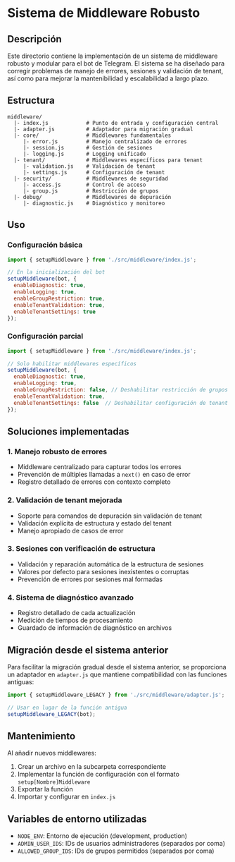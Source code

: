 # Sistema de Middleware Robusto

## Descripción
Este directorio contiene la implementación de un sistema de middleware robusto y modular para el bot de Telegram. El sistema se ha diseñado para corregir problemas de manejo de errores, sesiones y validación de tenant, así como para mejorar la mantenibilidad y escalabilidad a largo plazo.

## Estructura

```
middleware/
  |- index.js            # Punto de entrada y configuración central
  |- adapter.js          # Adaptador para migración gradual
  |- core/               # Middlewares fundamentales
     |- error.js         # Manejo centralizado de errores
     |- session.js       # Gestión de sesiones
     |- logging.js       # Logging unificado
  |- tenant/             # Middlewares específicos para tenant
     |- validation.js    # Validación de tenant
     |- settings.js      # Configuración de tenant
  |- security/           # Middlewares de seguridad
     |- access.js        # Control de acceso
     |- group.js         # Restricción de grupos
  |- debug/              # Middlewares de depuración
     |- diagnostic.js    # Diagnóstico y monitoreo
```

## Uso

### Configuración básica
```javascript
import { setupMiddleware } from './src/middleware/index.js';

// En la inicialización del bot
setupMiddleware(bot, {
  enableDiagnostic: true,
  enableLogging: true,
  enableGroupRestriction: true,
  enableTenantValidation: true,
  enableTenantSettings: true
});
```

### Configuración parcial
```javascript
import { setupMiddleware } from './src/middleware/index.js';

// Solo habilitar middlewares específicos
setupMiddleware(bot, {
  enableDiagnostic: true,
  enableLogging: true,
  enableGroupRestriction: false, // Deshabilitar restricción de grupos
  enableTenantValidation: true,
  enableTenantSettings: false  // Deshabilitar configuración de tenant
});
```

## Soluciones implementadas

### 1. Manejo robusto de errores
- Middleware centralizado para capturar todos los errores
- Prevención de múltiples llamadas a `next()` en caso de error
- Registro detallado de errores con contexto completo

### 2. Validación de tenant mejorada
- Soporte para comandos de depuración sin validación de tenant
- Validación explícita de estructura y estado del tenant
- Manejo apropiado de casos de error

### 3. Sesiones con verificación de estructura
- Validación y reparación automática de la estructura de sesiones
- Valores por defecto para sesiones inexistentes o corruptas
- Prevención de errores por sesiones mal formadas

### 4. Sistema de diagnóstico avanzado
- Registro detallado de cada actualización
- Medición de tiempos de procesamiento
- Guardado de información de diagnóstico en archivos

## Migración desde el sistema anterior

Para facilitar la migración gradual desde el sistema anterior, se proporciona un adaptador en `adapter.js` que mantiene compatibilidad con las funciones antiguas:

```javascript
import { setupMiddleware_LEGACY } from './src/middleware/adapter.js';

// Usar en lugar de la función antigua
setupMiddleware_LEGACY(bot);
```

## Mantenimiento

Al añadir nuevos middlewares:
1. Crear un archivo en la subcarpeta correspondiente
2. Implementar la función de configuración con el formato `setup[Nombre]Middleware`
3. Exportar la función
4. Importar y configurar en `index.js`

## Variables de entorno utilizadas

- `NODE_ENV`: Entorno de ejecución (development, production)
- `ADMIN_USER_IDS`: IDs de usuarios administradores (separados por coma)
- `ALLOWED_GROUP_IDS`: IDs de grupos permitidos (separados por coma)

